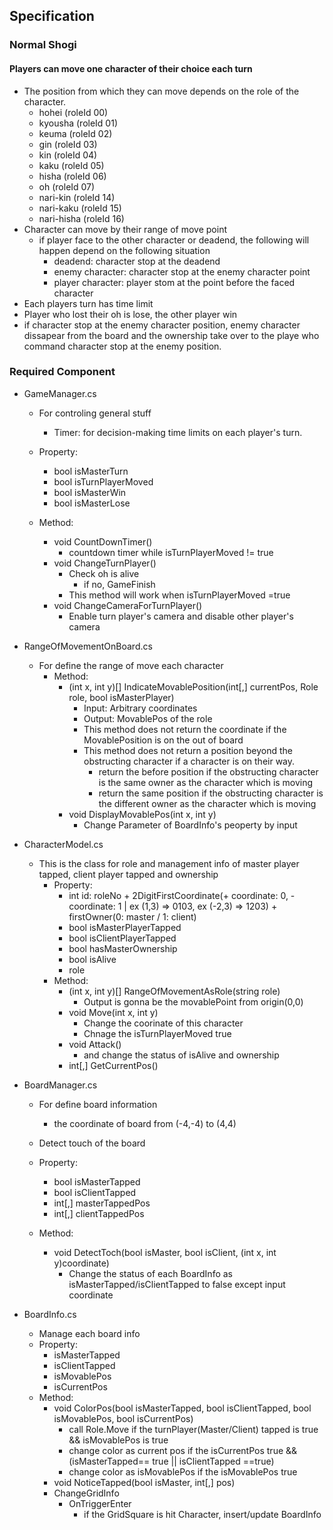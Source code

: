 ## Specification

### Normal Shogi

#### Players can move one character of their choice each turn

- The position from which they can move depends on the role of the character.
  - hohei (roleId 00)
  - kyousha (roleId 01)
  - keuma (roleId 02)
  - gin (roleId 03)
  - kin (roleId 04)
  - kaku (roleId 05)
  - hisha (roleId 06)
  - oh (roleId 07)
  - nari-kin (roleId 14)
  - nari-kaku (roleId 15)
  - nari-hisha (roleId 16)
- Character can move by their range of move point
  - if player face to the other character or deadend, the following will happen depend on the following situation
    - deadend: character stop at the deadend
    - enemy character: character stop at the enemy character point
    - player character: player stom at the point before the faced character
- Each players turn has time limit
- Player who lost their oh is lose, the other player win
- if character stop at the enemy character position, enemy character dissapear from the board and the ownership take over to the playe who command character stop at the enemy position.

### Required Component

- GameManager.cs

  - For controling general stuff
    - Timer: for decision-making time limits on each player's turn.
  - Property:

    - bool isMasterTurn
    - bool isTurnPlayerMoved
    - bool isMasterWin
    - bool isMasterLose

  - Method:
    - void CountDownTimer()
      - countdown timer while isTurnPlayerMoved != true
    - void ChangeTurnPlayer()
      - Check oh is alive
        - if no, GameFinish
      - This method will work when isTurnPlayerMoved =true
    - void ChangeCameraForTurnPlayer()
      - Enable turn player's camera and disable other player's camera

- RangeOfMovementOnBoard.cs
  - For define the range of move each character
    - Method:
      - (int x, int y)[] IndicateMovablePosition(int[,] currentPos, Role role, bool isMasterPlayer)
        - Input: Arbitrary coordinates
        - Output: MovablePos of the role
        - This method does not return the coordinate if the MovablePosition is on the out of board
        - This method does not return a position beyond the obstructing character if a character is on their way.
          - return the before position if the obstructing character is the same owner as the character which is moving
          - return the same position if the obstructing character is the different owner as the character which is moving
      - void DisplayMovablePos(int x, int y)
        - Change Parameter of BoardInfo's peoperty by input
- CharacterModel.cs
  - This is the class for role and management info of master player tapped, client player tapped and ownership
    - Property:
      - int id: roleNo + 2DigitFirstCoordinate(+ coordinate: 0, - coordinate: 1 | ex (1,3) => 0103, ex (-2,3) => 1203) + firstOwner(0: master / 1: client)
      - bool isMasterPlayerTapped
      - bool isClientPlayerTapped
      - bool hasMasterOwnership
      - bool isAlive
      - role
    - Method:
      - (int x, int y)[] RangeOfMovementAsRole(string role)
        - Output is gonna be the movablePoint from origin(0,0)
      - void Move(int x, int y)
        - Change the coorinate of this character
        - Chnage the isTurnPlayerMoved true
      - void Attack()
        <!-- - call GetCharacterOnBoard -->
        - and change the status of isAlive and ownership
        <!-- - void DefineId() -->
      - int[,] GetCurrentPos()
- BoardManager.cs

  - For define board information
    - the coordinate of board from (-4,-4) to (4,4)
  - Detect touch of the board
  - Property:

    - bool isMasterTapped
    - bool isClientTapped
    - int[,] masterTappedPos
    - int[,] clientTappedPos

  - Method:
    - void DetectToch(bool isMaster, bool isClient, (int x, int y)coordinate)
      - Change the status of each BoardInfo as isMasterTapped/isClientTapped to false except input coordinate
      <!-- - int id GetCharacterOnBoard(int x, y) -->

- BoardInfo.cs
  - Manage each board info
  - Property:
    - isMasterTapped
    - isClientTapped
    - isMovablePos
    - isCurrentPos
  - Method:
    - void ColorPos(bool isMasterTapped, bool isClientTapped, bool isMovablePos, bool isCurrentPos)
      - call Role.Move if the turnPlayer(Master/Client) tapped is true && isMovablePos is true
      - change color as current pos if the isCurrentPos true && (isMasterTapped== true || isClientTapped ==true)
      - change color as isMovablePos if the isMovablePos true
    - void NoticeTapped(bool isMaster, int[,] pos)
    - ChangeGridInfo
      - OnTriggerEnter
        - if the GridSquare is hit Character, insert/update BoardInfo
